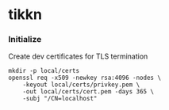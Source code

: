 # tikkn

### Initialize

Create dev certificates for TLS termination

```
mkdir -p local/certs
openssl req -x509 -newkey rsa:4096 -nodes \
    -keyout local/certs/privkey.pem \
    -out local/certs/cert.pem -days 365 \
    -subj "/CN=localhost"
```
